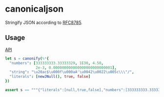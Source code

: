 # canonicaljson 

Stringify JSON according to [RFC8785](https://tools.ietf.org/html/rfc8785).

## Usage 

[API](https://jackhftang.github.io/canonicaljson.nim/canonicaljson.html)

```nim
let s = canonify(%*{
  "numbers": [333333333.33333329, 1E30, 4.50,
              2e-3, 0.000000000000000000000000001],
  "string": "\u20ac$\u000f\u000aA'\u0042\u0022\u005c\\\"/",
  "literals": [newJNull(), true, false]
})

assert s == """{"literals":[null,true,false],"numbers":[333333333.3333333,1e+30,4.5,0.002,1e-27],"string":"€$\u000f\nA'B\"\\\\\"/"}"""
```

